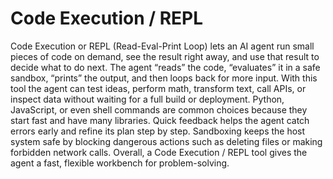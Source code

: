 # Code Execution / REPL

Code Execution or REPL (Read-Eval-Print Loop) lets an AI agent run small pieces of code on demand, see the result right away, and use that result to decide what to do next. The agent “reads” the code, “evaluates” it in a safe sandbox, “prints” the output, and then loops back for more input. With this tool the agent can test ideas, perform math, transform text, call APIs, or inspect data without waiting for a full build or deployment. Python, JavaScript, or even shell commands are common choices because they start fast and have many libraries. Quick feedback helps the agent catch errors early and refine its plan step by step. Sandboxing keeps the host system safe by blocking dangerous actions such as deleting files or making forbidden network calls. Overall, a Code Execution / REPL tool gives the agent a fast, flexible workbench for problem-solving.